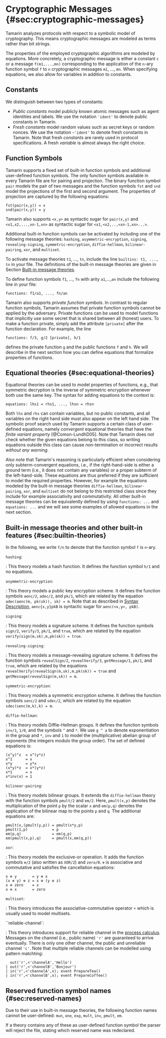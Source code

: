 
Cryptographic Messages {#sec:cryptographic-messages}
====================================================

Tamarin analyzes protocols with respect to a symbolic model of cryptography.
This means cryptographic messages are modeled as terms rather than
bit strings.

<!--  
[^1]: FIXME: Should we write more about terms and equations.
-->

The properties of the employed cryptographic algorithms are
modeled by equations.
More concretely, a cryptographic message is either a constant `c` or a
message `f(m1,...,mn)` corresponding to the application of the `n`-ary
function symbol `f` to `n` cryptographic messages `m1`, ..., `mn`.
When specifying equations, we also allow for variables in addition to constants.

Constants
---------

We distinguish between two types of constants:

* *Public constants* model publicly known atomic messages such as agent
  identities and labels. We use the notation `'ident'` to denote public
  constants in Tamarin.
* *Fresh constants* model random values such as secret keys or random
  nonces. We use the notation `~'ident'` to denote fresh
  constants in Tamarin. Note that fresh *constants* are rarely used
  in protocol specifications. A fresh *variable* is almost always the
  right choice.

Function Symbols
----------------

Tamarin supports a fixed set of built-in function symbols and additional user-defined
function symbols. The only function symbols available in every Tamarin file are for
pairing and projection. The binary function symbol `pair` models the pair of two
messages and the function symbols `fst` and `snd` model the projections of the first
and second argument. The properties of projection are captured by the following
equations:

    fst(pair(x,y)) = x
    snd(pair(x,y)) = y

Tamarin also supports `<x,y>` as syntactic sugar for `pair(x,y)` and
`<x1,x2,...,xn-1,xn>` as syntactic sugar for `<x1,<x2,..,<xn-1,xn>...>`.

Additional built-in function symbols can be activated by including one of the
following message theories:
`hashing`,
`asymmetric-encryption`,
`signing`,
`revealing-signing`,
`symmetric-encryption`,
`diffie-hellman`,
`bilinear-pairing`,
`xor`, and
`multiset`.

To activate message theories `t1`, ..., `tn`, include the line
`builtins: t1, ..., tn` in your file.
The definitions of the built-in message theories are given in Section
[Built-in message theories](#sec:builtin-theories).

To define function symbols `f1`, ..., `fn` with arity `a1`,...,`an` include the
  following line in your file:

    functions: f1/a1, ..., fn/an

Tamarin also supports *private function symbols*. In contrast to regular function
symbols, Tamarin assumes that private function symbols cannot be applied by the adversary.
Private functions can be used to model functions that implicitly use some secret
that is shared between all (honest) users. To make a function private,
simply add the attribute `[private]` after the function declaration. For example, the line

    functions: f/3, g/2 [private], h/1

defines the private function `g` and the public functions `f` and `h`.
We will describe in the next section how you can define equations that formalize
properties of functions.

Equational theories {#sec:equational-theories}
-------------------

Equational theories can be used to model properties of functions, e.g., that
symmetric decryption is the inverse of symmetric encryption whenever both use
the same key. The syntax for adding equations to the context is:

    equations: lhs1 = rhs1, ..., lhsn = rhsn

Both `lhs` and `rhs` can contain variables, but no public constants, and all variables on the right hand
side must also appear on the left hand side. The symbolic proof search
used by Tamarin supports a certain class of user-defined equations, namely
*convergent* equational theories that have the *finite variant property*
[@Comon-LundhD05]. Note that Tamarin does *not* check whether the given equations
belong to this class, so writing equations outside this class can cause
non-termination or incorrect results *without any warning*.

Also note that Tamarin's reasoning is particularly efficient when considering only
subterm-convergent equations, i.e., if the right-hand-side is either a ground
term (i.e., it does not contain any variables) or a proper subterm of the
left-hand-side. These equations are thus preferred if they are sufficient to model
the required properties. However, for example the equations modeled by the
built-in message theories `diffie-hellman`, `bilinear-pairing`, `xor`, and `multiset`
do not belong to this restricted class since they include for example
associativity and commutativity. All other built-in message theories can
be equivalently defined by using `functions: ...` and `equations: ...`
and we will see some examples of allowed equations in the next
section.


Built-in message theories and other built-in features {#sec:builtin-theories}
------------------------

In the following, we write `f/n` to denote that the function symbol `f` is
`n`-ary.

`hashing`:

: This theory models a hash function. It defines the function symbol
  `h/1` and no equations.

`asymmetric-encryption`:

: This theory models a public key encryption scheme. It defines the
  function symbols `aenc/2`, `adec/2`, and `pk/1`, which are
  related by the equation `adec(aenc(m, pk(sk)), sk) = m`.
  Note that as described in [Syntax Description](014_syntax_description.html),
  `aenc{x,y}pkB` is syntactic sugar for `aenc(<x,y>, pkB)`.
  <!-- This is otherwise not mentioned until Ch14: Syntax Description -->

`signing`:

: This theory models a signature scheme. It defines the function symbols
  `sign/2`, `verify/3`, `pk/1`, and `true`, which are related by
  the equation `verify(sign(m,sk),m,pk(sk)) = true`.

`revealing-signing`:

: This theory models a message-revealing signature scheme. It defines the function
  symbols `revealSign/2`, `revealVerify/3`, `getMessage/1`, `pk/1`, and
  `true`, which are related by the equations
  `revealVerify(revealSign(m,sk),m,pk(sk)) = true`
  and `getMessage(revealSign(m,sk)) = m`.

`symmetric-encryption`:

: This theory models a symmetric encryption scheme. It defines the function symbols
  `senc/2`  and `sdec/2`, which are related by the equation
  ` sdec(senc(m,k),k) = m`.

`diffie-hellman`:

: This theory models Diffie-Hellman groups. It defines the function symbols
  `inv/1`, `1/0`, and the symbols `^` and `*`. We use `g ^ a` to denote exponentiation
  in the group and `*`, `inv` and `1` to model the (multiplicative) abelian group
  of exponents (the integers modulo the group order). The set of defined equations is:

~~~
(x^y)^z  = x^(y*z)
x^1      = x
x*y      = y*x
(x*y)*z  = x*(y*z)
x*1      = x
x*inv(x) = 1
~~~

`bilinear-pairing`:

: This theory models bilinear groups. It extends the `diffie-hellman` theory with
  the function symbols `pmult/2` and `em/2`. Here, `pmult(x,p)` denotes the
  multiplication of the point `p` by the scalar `x` and `em(p,q)` denotes
  the application of the bilinear map to the points `p` and `q`. The additional
  equations are:

~~~
pmult(x,(pmult(y,p)) = pmult(x*y,p)
pmult(1,p)           = p
em(p,q)              = em(q,p)
em(pmult(x,p),q)     = pmult(x,em(q,p))
~~~

`xor`:

: This theory models the exclusive-or operation. It adds the function
  symbols `⊕/2` (also written as `XOR/2`) and `zero/0`. `⊕` is
  associative and commutative and satisfies the cancellation
  equations:

~~~
x ⊕ y       = y ⊕ x
(x ⊕ y) ⊕ z = x ⊕ (y ⊕ z)
x ⊕ zero    = x
x ⊕ x       = zero
~~~

`multiset`:

: This theory introduces the associative-commutative operator `+` which is usually
  used to model multisets.

``reliable-channel`:

: This theory introduces support for reliable channel in the [process
calculus](006_protocol-specification-processes.md).
Messages on the channel (i.e., public name) `'r'` are guaranteed to arrive
eventually. There is only one other channel, the public and unreliable channel
`'c'`. Note that multiple reliable channels can be modelled using pattern matchting:
```
  out('r',<'channelA','Hello')              
| out('r',<'channelB','Bonjour')
| in('r',<'channelA',x); event PrepareTea()
| in('r',<'channelB',x); event PrepareCoffee()
```

Reserved function symbol names {#sec:reserved-names}
------------------------

Due to their use in built-in message theories, the following function
names cannot be user-defined: `mun`, `one`, `exp`, `mult`, `inv`, `pmult`, `em`.

If a theory contains any of these as user-defined function symbol the
parser will reject the file, stating which reserved name was redeclared.
